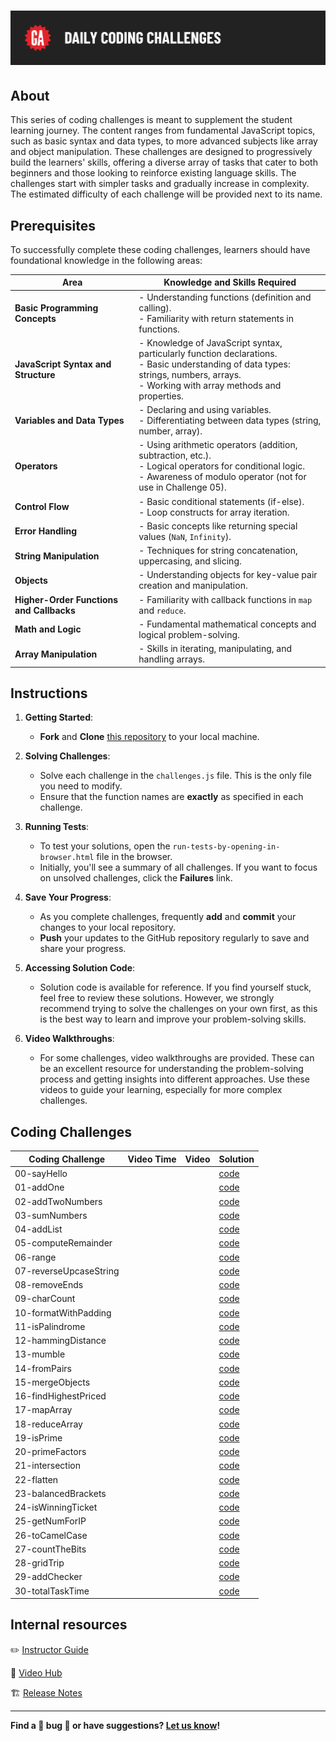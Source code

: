 # ![Daily Coding Challenges](./assets/hero.png)

## About

This series of coding challenges is meant to supplement the student learning journey. The content ranges from fundamental JavaScript topics, such as basic syntax and data types, to more advanced subjects like array and object manipulation. These challenges are designed to progressively build the learners' skills, offering a diverse array of tasks that cater to both beginners and those looking to reinforce existing language skills. The challenges start with simpler tasks and gradually increase in complexity. The estimated difficulty of each challenge will be provided next to its name.

## Prerequisites

To successfully complete these coding challenges, learners should have foundational knowledge in the following areas:

| Area                                     | Knowledge and Skills Required                                                                                                                                                           |
| ---------------------------------------- | --------------------------------------------------------------------------------------------------------------------------------------------------------------------------------------- |
| **Basic Programming Concepts**           | - Understanding functions (definition and calling).<br>- Familiarity with return statements in functions.                                                                               |
| **JavaScript Syntax and Structure**      | - Knowledge of JavaScript syntax, particularly function declarations.<br>- Basic understanding of data types: strings, numbers, arrays.<br>- Working with array methods and properties. |
| **Variables and Data Types**             | - Declaring and using variables.<br>- Differentiating between data types (string, number, array).                                                                                       |
| **Operators**                            | - Using arithmetic operators (addition, subtraction, etc.).<br>- Logical operators for conditional logic.<br>- Awareness of modulo operator (not for use in Challenge 05).              |
| **Control Flow**                         | - Basic conditional statements (if-else).<br>- Loop constructs for array iteration.                                                                                                     |
| **Error Handling**                       | - Basic concepts like returning special values (`NaN`, `Infinity`).                                                                                                                     |
| **String Manipulation**                  | - Techniques for string concatenation, uppercasing, and slicing.                                                                                                                        |
| **Objects**                              | - Understanding objects for key-value pair creation and manipulation.                                                                                                                   |
| **Higher-Order Functions and Callbacks** | - Familiarity with callback functions in `map` and `reduce`.                                                                                                                            |
| **Math and Logic**                       | - Fundamental mathematical concepts and logical problem-solving.                                                                                                                        |
| **Array Manipulation**                   | - Skills in iterating, manipulating, and handling arrays.                                                                                                                               |

## Instructions

1. **Getting Started**:

   - **Fork** and **Clone** [this repository](https://git.generalassemb.ly/modular-curriculum-all-courses/daily-coding-challenges) to your local machine.

1. **Solving Challenges**:

   - Solve each challenge in the `challenges.js` file. This is the only file you need to modify.
   - Ensure that the function names are **exactly** as specified in each challenge.

1. **Running Tests**:

   - To test your solutions, open the `run-tests-by-opening-in-browser.html` file in the browser.
   - Initially, you'll see a summary of all challenges. If you want to focus on unsolved challenges, click the **Failures** link.

1. **Save Your Progress**:

   - As you complete challenges, frequently **add** and **commit** your changes to your local repository.
   - **Push** your updates to the GitHub repository regularly to save and share your progress.

1. **Accessing Solution Code**:

   - Solution code is available for reference. If you find yourself stuck, feel free to review these solutions. However, we strongly recommend trying to solve the challenges on your own first, as this is the best way to learn and improve your problem-solving skills.

1. **Video Walkthroughs**:
   - For some challenges, video walkthroughs are provided. These can be an excellent resource for understanding the problem-solving process and getting insights into different approaches. Use these videos to guide your learning, especially for more complex challenges.

## Coding Challenges

| Coding Challenge       | Video Time | Video | Solution                                                            |
| ---------------------- | ---------- | ----- | ------------------------------------------------------------------- |
| 00-sayHello            |            |       | [code](./solution-code/README.md/#challenge-00-sayhello-example)    |
| 01-addOne              |            |       | [code](./solution-code/README.md/#challenge-01-addone)              |
| 02-addTwoNumbers       |            |       | [code](./solution-code/README.md/#challenge-02-addtwonumbers)       |
| 03-sumNumbers          |            |       | [code](./solution-code/README.md/#challenge-03-sumnumbers)          |
| 04-addList             |            |       | [code](./solution-code/README.md/#challenge-04-addlist)             |
| 05-computeRemainder    |            |       | [code](./solution-code/README.md/#challenge-05-computeremainder)    |
| 06-range               |            |       | [code](./solution-code/README.md/#challenge-06-range)               |
| 07-reverseUpcaseString |            |       | [code](./solution-code/README.md/#challenge-07-reverseupcasestring) |
| 08-removeEnds          |            |       | [code](./solution-code/README.md/#challenge-08-removeends)          |
| 09-charCount           |            |       | [code](./solution-code/README.md/#challenge-09-charcount)           |
| 10-formatWithPadding   |            |       | [code](./solution-code/README.md/#challenge-10-formatwithpadding)   |
| 11-isPalindrome        |            |       | [code](./solution-code/README.md/#challenge-11-ispalindrome)        |
| 12-hammingDistance     |            |       | [code](./solution-code/README.md/#challenge-12-hammingdistance)     |
| 13-mumble              |            |       | [code](./solution-code/README.md/#challenge-13-mumble)              |
| 14-fromPairs           |            |       | [code](./solution-code/README.md/#challenge-14-frompairs)           |
| 15-mergeObjects        |            |       | [code](./solution-code/README.md/#challenge-15-mergeobjects)        |
| 16-findHighestPriced   |            |       | [code](./solution-code/README.md/#challenge-16-findhighestpriced)   |
| 17-mapArray            |            |       | [code](./solution-code/README.md/#challenge-17-maparray)            |
| 18-reduceArray         |            |       | [code](./solution-code/README.md/#challenge-18-reducearray)         |
| 19-isPrime             |            |       | [code](./solution-code/README.md/#challenge-19-isprime)             |
| 20-primeFactors        |            |       | [code](./solution-code/README.md/#challenge-20-primefactors)        |
| 21-intersection        |            |       | [code](./solution-code/README.md/#challenge-21-intersection)        |
| 22-flatten             |            |       | [code](./solution-code/README.md/#challenge-22-flatten)             |
| 23-balancedBrackets    |            |       | [code](./solution-code/README.md/#challenge-23-balancedbrackets)    |
| 24-isWinningTicket     |            |       | [code](./solution-code/README.md/#challenge-24-iswinningticket)     |
| 25-getNumForIP         |            |       | [code](./solution-code/README.md/#challenge-25-getnumforip)         |
| 26-toCamelCase         |            |       | [code](./solution-code/README.md/#challenge-26-tocamelcase)         |
| 27-countTheBits        |            |       | [code](./solution-code/README.md/#challenge-27-countthebits)        |
| 28-gridTrip            |            |       | [code](./solution-code/README.md/#challenge-28-gridtrip)            |
| 29-addChecker          |            |       | [code](./solution-code/README.md/#challenge-29-addchecker)          |
| 30-totalTaskTime       |            |       | [code](./solution-code/README.md/#challenge-30-totaltasktime)       |

## Internal resources

✏️ [Instructor Guide](./internal-resources/instructor-guide.md)

🎥 [Video Hub](./internal-resources/video-hub.md)

🏗️ [Release Notes](./internal-resources/release-notes.md)

---

**Find a 👾 bug 👾 or have suggestions? [Let us know](https://git.generalassemb.ly/modular-curriculum-all-courses/universal-resources-internal/blob/main/module-feedback.md)!**
